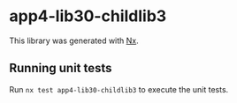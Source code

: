# app4-lib30-childlib3

This library was generated with [Nx](https://nx.dev).

## Running unit tests

Run `nx test app4-lib30-childlib3` to execute the unit tests.
